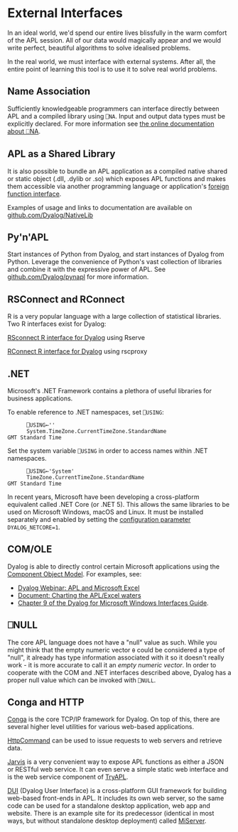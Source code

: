 # External Interfaces
In an ideal world, we'd spend our entire lives blissfully in the warm comfort of the APL session. All of our data would magically appear and we would write perfect, beautiful algorithms to solve idealised problems.

In the real world, we must interface with external systems. After all, the entire point of learning this tool is to use it to solve real world problems.

## Name Association
Sufficiently knowledgeable programmers can interface directly between APL and a compiled library using `⎕NA`. Input and output data types must be explicitly declared. For more information see [the online documentation about ⎕NA](http://help.dyalog.com/latest/#Language/System%20Functions/na.htm).

## APL as a Shared Library
It is also possible to bundle an APL application as a compiled native shared or static object (.dll, .dylib or .so) which exposes APL functions and makes them accessible via another programming language or application's [foreign function interface](https://en.wikipedia.org/wiki/Foreign_function_interface). 

Examples of usage and links to documentation are available on [github.com/Dyalog/NativeLib](https://github.com/Dyalog/NativeLib)

## Py'n'APL
Start instances of Python from Dyalog, and start instances of Dyalog from Python. Leverage the convenience of Python's vast collection of libraries and combine it with the expressive power of APL. See [github.com/Dyalog/pynapl](https://github.com/Dyalog/pynapl) for more information.

## RSConnect and RConnect
R is a very popular language with a large collection of statistical libraries. Two R interfaces exist for Dyalog:

[RSconnect R interface for Dyalog](https://github.com/kimmolinna/rsconnect) using Rserve

[RConnect R interface for Dyalog](https://docs.dyalog.com/latest/R%20Interface%20Guide.pdf) using rscproxy

## .NET
Microsoft's .NET Framework contains a plethora of useful libraries for business applications. 

To enable reference to .NET namespaces, set `⎕USING`:
```APL
      ⎕USING←''
      System.TimeZone.CurrentTimeZone.StandardName
GMT Standard Time
```

Set the system variable `⎕USING` in order to access names within .NET namespaces.  
```APL
      ⎕USING←'System'
      TimeZone.CurrentTimeZone.StandardName
GMT Standard Time
```

In recent years, Microsoft have been developing a cross-platform equivalent called .NET Core (or .NET 5). This allows the same libraries to be used on Microsoft Windows, macOS and Linux. It must be installed separately and enabled by setting the [configuration parameter](http://help.dyalog.com/latest/#UserGuide/Installation%20and%20Configuration/Configuration%20Parameters.htm) `DYALOG_NETCORE=1`.

## COM/OLE
Dyalog is able to directly control certain Microsoft applications using the [Component Object Model](https://en.wikipedia.org/wiki/Component_Object_Model). For examples, see:

- [Dyalog Webinar: APL and Microsoft Excel](https://dyalog.tv/Webinar/?v=hs90SdUc9dE)
- [Document: Charting the APL/Excel waters](https://www.dyalog.com/uploads/conference/dyalog11/presentations/C05_using_excel_under_apl/officeauto11.pdf)
- [Chapter 9 of the Dyalog for Microsoft Windows Interfaces Guide](https://docs.dyalog.com/latest/Dyalog%20for%20Microsoft%20Windows%20Interface%20Guide.pdf#page=185).

## ⎕NULL
The core APL language does not have a "null" value as such. While you might think that the empty numeric vector `⍬` could be considered a type of "null", it already has type information associated with it so it doesn't really work - it is more accurate to call it an *empty numeric vector*. In order to cooperate with the COM and .NET interfaces described above, Dyalog has a proper null value which can be invoked with `⎕NULL`.

## Conga and HTTP
[Conga]() is the core TCP/IP framework for Dyalog. On top of this, there are several higher level utilities for various web-based applications.

[HttpCommand](../Data/#downloading-data-from-the-internet) can be used to issue requests to web servers and retrieve data.

[Jarvis](https://github.com/Dyalog/Jarvis) is a very convenient way to expose APL functions as either a JSON or RESTful web service. It can even serve a simple static web interface and is the web service component of [TryAPL](https://tryapl.org).

[DUI](https://github.com/Dyalog/DUI/) (Dyalog User Interface) is a cross-platform GUI framework for building web-based front-ends in APL. It includes its own web server, so the same code can be used for a standalone desktop application, web app and website. There is an example site for its predecessor (identical in most ways, but without standalone desktop deployment) called [MiServer](https://miserver.dyalog.com).
